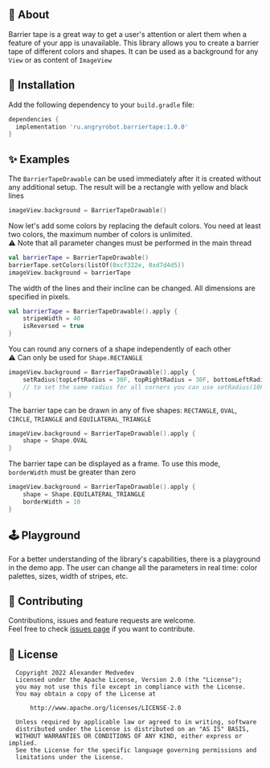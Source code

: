 ## :construction: About 
Barrier tape is a great way to get a user's attention or alert them when a feature of your app is unavailable. This library allows you to create a barrier tape of different colors and shapes. It can be used as a background for any `View` or as content of `ImageView`

## :wrench: Installation
Add the following dependency to your `build.gradle` file:
```groovy
dependencies {
  implementation 'ru.angryrobot.barriertape:1.0.0'
}
```

## :sparkles: Examples
The `BarrierTapeDrawable` can be used immediately after it is created without any additional setup. The result will be a rectangle with yellow and black lines

```kotlin
imageView.background = BarrierTapeDrawable()
```

Now let's add some colors by replacing the default colors. You need at least two colors, the maximum number of colors is unlimited.<br/>
:warning: Note that all parameter changes must be performed in the main thread

```kotlin
val barrierTape = BarrierTapeDrawable()
barrierTape.setColors(listOf(0xcf322e, 0xd7d4d5))
imageView.background = barrierTape
```

The width of the lines and their incline can be changed. All dimensions are specified in pixels.

```kotlin
val barrierTape = BarrierTapeDrawable().apply {
    stripeWidth = 40
    isReversed = true
}
```

You can round any corners of a shape independently of each other<br/>
:warning: Can only be used for `Shape.RECTANGLE`

```kotlin
imageView.background = BarrierTapeDrawable().apply {
    setRadius(topLeftRadius = 30F, topRightRadius = 30F, bottomLeftRadius = 0F, bottomRightRadius = 0F)
    // to set the same radius for all corners you can use setRadius(10F)
}
```

The barrier tape can be drawn in any of five shapes: `RECTANGLE`, `OVAL`, `CIRCLE`, `TRIANGLE` and `EQUILATERAL_TRIANGLE`

```kotlin
imageView.background = BarrierTapeDrawable().apply {
    shape = Shape.OVAL
}
```

The barrier tape can be displayed as a frame. To use this mode, `borderWidth` must be greater than zero

```kotlin
imageView.background = BarrierTapeDrawable().apply {
    shape = Shape.EQUILATERAL_TRIANGLE
    borderWidth = 10
}
```


## :joystick: Playground
For a better understanding of the library's capabilities, there is a playground in the demo app. The user can change all the parameters in real time: color palettes, sizes, width of stripes, etc. 


## :handshake: Contributing

Contributions, issues and feature requests are welcome.<br />
Feel free to check [issues page](./issues) if you want to contribute.<br />



## :memo: License
```
  Copyright 2022 Alexander Medvedev
  Licensed under the Apache License, Version 2.0 (the "License");
  you may not use this file except in compliance with the License.
  You may obtain a copy of the License at

      http://www.apache.org/licenses/LICENSE-2.0

  Unless required by applicable law or agreed to in writing, software
  distributed under the License is distributed on an "AS IS" BASIS,
  WITHOUT WARRANTIES OR CONDITIONS OF ANY KIND, either express or implied.
  See the License for the specific language governing permissions and
  limitations under the License.
```